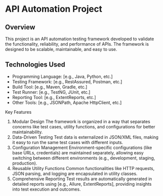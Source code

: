 # API Automation Project

## Overview
This project is an API automation testing framework developed to validate the functionality, reliability, and performance of APIs. The framework is designed to be scalable, maintainable, and easy to use.

## Technologies Used
- Programming Language: [e.g., Java, Python, etc.]
- Testing Framework: [e.g., RestAssured, Postman, etc.]
- Build Tool: [e.g., Maven, Gradle, etc.]
- Test Runner: [e.g., TestNG, JUnit, etc.]
- Reporting Tool: [e.g., ExtentReports, etc.]
- Other Tools: [e.g., JSONPath, Apache HttpClient, etc.]

Key Features
1. Modular Design
The framework is organized in a way that separates concerns like test cases, utility functions, and configurations for better maintainability.
2. Data-Driven Testing
Test data is externalized in JSON/XML files, making it easy to run the same test cases with different inputs.
3. Configuration Management
Environment-specific configurations (like base URLs, credentials) are maintained separately, allowing easy switching between different environments (e.g., development, staging, production).
4. Reusable Utility Functions
Common functionalities like HTTP requests, JSON parsing, and logging are encapsulated in utility classes.
5. Comprehensive Reporting
Test results are automatically generated in detailed reports using [e.g., Allure, ExtentReports], providing insights into test execution and outcomes.
